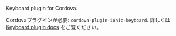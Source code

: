 
Keyboard plugin for Cordova.

Cordovaプラグインが必要: `cordova-plugin-ionic-keyboard`. 詳しくは [Keyboard plugin docs](https://github.com/ionic-team/cordova-plugin-ionic-keyboard) をご覧ください。
